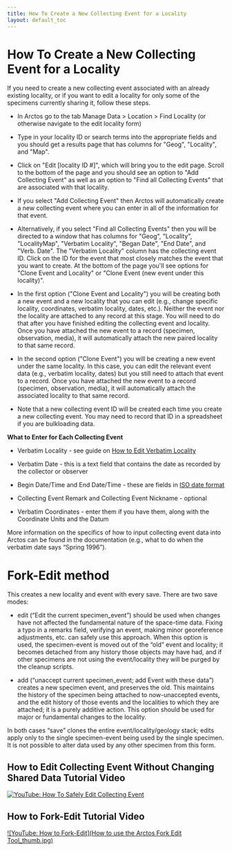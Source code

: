 ```yaml
---
title: How To Create a New Collecting Event for a Locality
layout: default_toc
---
```


# How To Create a New Collecting Event for a Locality

If you need to create a new collecting event associated with an already existing locality, or if you want to edit a locality for only some of the specimens currently sharing it, follow these steps.

* In Arctos go to the tab Manage Data > Location > Find Locality (or otherwise navigate to the edit locality form)

* Type in your locality ID or search terms into the appropriate fields and you should get a results page that has columns for "Geog", "Locality", and "Map".

* Click on "Edit [locality ID #]", which will bring you to the edit page. Scroll to the bottom of the page and you should see an option to "Add Collecting Event" as well as an option to "Find all Collecting Events" that are associated with that locality.

* If you select "Add Collecting Event" then Arctos will automatically create a new collecting event where you can enter in all of the information for that event.

* Alternatively, if you select "Find all Collecting Events" then you will be directed to a window that has columns for "Geog", "Locality", "LocalityMap", "Verbatim Locality", "Began Date", "End Date", and "Verb. Date". The "Verbatim Locality" column has the collecting event ID. Click on the ID for the event that most closely matches the event that you want to create. At the bottom of the page you'll see options for "Clone Event and Locality" or "Clone Event (new event under this locality)".

* In the first option ("Clone Event and Locality") you will be creating both a new event and a new locality that you can edit (e.g., change specific locality, coordinates, verbatim locality, dates, etc.). Neither the event nor the locality are attached to any record at this stage. You will need to do that after you have finished editing the collecting event and locality. Once you have attached the new event to a record (specimen, observation, media), it will automatically attach the new paired locality to that same record.

* In the second option ("Clone Event") you will be creating a new event under the same locality. In this case, you can edit the relevant event data (e.g., verbatim locality, dates) but you still need to attach that event to a record. Once you have attached the new event to a record (specimen, observation, media), it will automatically attach the associated locality to that same record.

* Note that a new collecting event ID will be created each time you create a new collecting event. You may need to record that ID in a spreadsheet if you are bulkloading data.

**What to Enter for Each Collecting Event**

* Verbatim Locality - see guide on [How to Edit Verbatim Locality](https://handbook.arctosdb.org/how_to/How-to-Edit-a-Specific-Locality.html)

* Verbatim Date - this is a text field that contains the date as recorded by the collector or observer

* Begin Date/Time and End Date/Time - these are fields in [ISO date format](https://en.wikipedia.org/wiki/ISO_8601)

* Collecting Event Remark and Collecting Event Nickname - optional

* Verbatim Coordinates - enter them if you have them, along with the Coordinate Units and the Datum

More information on the specifics of how to input collecting event data into Arctos can be found in the documentation (e.g., what to do when the verbatim date says “Spring 1996”).

# Fork-Edit method
This creates a new locality and event with every save. There are two save modes:

* edit (“Edit the current specimen_event”) should be used when changes have not affected the fundamental nature of the space-time data. Fixing a typo in a remarks field, verifying an event, making minor georeference adjustments, etc. can safely use this approach. When this option is used, the specimen-event is moved out of the “old” event and locality; it becomes detached from any history those objects may have had, and if other specimens are not using the event/locality they will be purged by the cleanup scripts.

* add (“unaccept current specimen_event; add Event with these data”) creates a new specimen event, and preserves the old. This maintains the history of the specimen being attached to now-unaccepted events, and the edit history of those events and the localities to which they are attached; it is a purely additive action. This option should be used for major or fundamental changes to the locality.

In both cases “save” clones the entire event/locality/geology stack; edits apply only to the single specimen-event being used by the single specimen. It is not possible to alter data used by any other specimen from this form.

## How to Edit Collecting Event Without Changing Shared Data Tutorial Video

[![YouTube: How To Safely Edit Collecting Event](https://raw.githubusercontent.com/ArctosDB/documentation-wiki/gh-pages/tutorial_images/How_to_Edit_a_Collecting_Event_without_Changing_Shared_Data.jpg)](https://youtu.be/Gt4WamxFTkM)

## How to Fork-Edit Tutorial Video

[![YouTube: How to Fork-Edit](How to use the Arctos Fork Edit Tool_thumb.jpg)](https://www.youtube.com/watch?v=s3Rxk2LhY9E)

